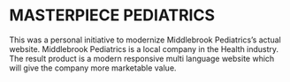 # MASTERPIECE PEDIATRICS

This was a personal initiative to modernize Middlebrook Pediatrics’s actual website. Middlebrook Pediatrics is a local company in the Health industry. The result product is a modern responsive multi language website which will give the company more marketable value.

